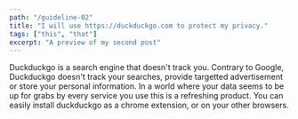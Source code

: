 ```yaml
---
path: "/guideline-02"
title: "I will use https://duckduckgo.com to protect my privacy."
tags: ["this", "that"]
excerpt: "A preview of my second post"
---
```


Duckduckgo is a search engine that doesn't track you. Contrary to Google, Duckduckgo doesn't track your searches, provide targetted advertisement or store your personal information. In a world where your data seems to be up for grabs by every service you use this is a refreshing product. You can easily install duckduckgo as a chrome extension, or on your other browsers.
